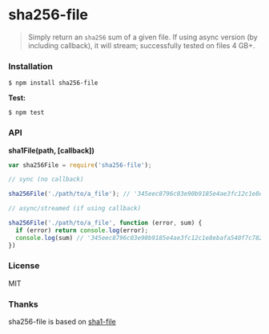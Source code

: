 # sha256-file

> Simply return an `sha256` sum of a given file. If using async version (by including callback), it will stream; successfully tested on files 4 GB+.

### Installation

```
$ npm install sha256-file
```

__Test:__

```
$ npm test
```

### API

__sha1File(path, [callback])__

```javascript
var sha256File = require('sha256-file');

// sync (no callback)

sha256File('./path/to/a_file'); // '345eec8796c03e90b9185e4ae3fc12c1e8ebafa540f7c7821fb5da7a54edc704'

// async/streamed (if using callback)

sha256File('./path/to/a_file', function (error, sum) {
  if (error) return console.log(error);
  console.log(sum) // '345eec8796c03e90b9185e4ae3fc12c1e8ebafa540f7c7821fb5da7a54edc704'
})
```

### License

MIT

### Thanks
sha256-file is based on [sha1-file](https://github.com/roryrjb/sha1-file)
